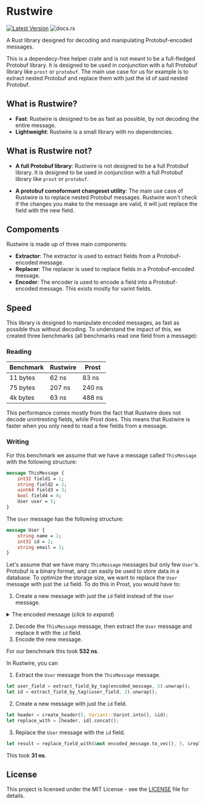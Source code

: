 # Rustwire

[![Latest Version](https://img.shields.io/crates/v/rustwire.svg)](https://crates.io/crates/rustwire)
![docs.rs](https://img.shields.io/docsrs/rustwire)

A Rust library designed for decoding and manipulating Protobuf-encoded messages.

This is a dependecy-free helper crate and is not meant to be a full-fledged Protobuf library. It is designed to be used in conjunction with a full Protobuf library like `prost` or `protobuf`. The main use case for us for example is to extract nested Protobuf and replace them with just the id of said nested Protobuf.

## What is Rustwire?

- **Fast**: Rustwire is designed to be as fast as possible, by not decoding the entire message.
- **Lightweight**: Rustwire is a small library with no dependencies.

## What is Rustwire not?

- **A full Protobuf library**: Rustwire is not designed to be a full Protobuf library. It is designed to be used in conjunction with a full Protobuf library like `prost` or `protobuf`.

- **A protobuf comoformant changeset utility**: The main use case of Rustwire is to replace nested Protobuf messages. Rustwire won't check if the changes you make to the message are valid, it will just replace the field with the new field.

## Compoments
Rustwire is made up of three main components:
- **Extractor**: The extractor is used to extract fields from a Protobuf-encoded message.
- **Replacer**: The replacer is used to replace fields in a Protobuf-encoded message.
- **Encoder**: The encoder is used to encode a field into a Protobuf-encoded message. This exists mostly for varint fields.


## Speed

This library is designed to manipulate encoded messages, as fast as possible thus without decoding. To understand the impact of this, we created three benchmarks (all benchmarks read one field from a message):

### Reading

| Benchmark | Rustwire | Prost  |
| --------- | -------- | ------ |
| 11 bytes  | 62 ns    | 83 ns  |
| 75 bytes  | 207 ns   | 240 ns |
| 4k bytes  | 63 ns    | 488 ns |

This performance comes mostly from the fact that Rustwire does not decode unintresting fields, while Prost does. This means that Rustwire is faster when you only need to read a few fields from a message.

### Writing

For this benchmark we assume that we have a message called `ThisMessage` with the following structure:

```protobuf
message ThisMessage {
    int32 field1 = 1;
    string field2 = 2;
    uint64 field3 = 3;
    bool field4 = 4;
    User user = 5;
}
```
The `User` message has the following structure:

```protobuf
message User {
    string name = 1;
    int32 id = 2;
    string email = 3;
}
```

Let's assume that we have many `ThisMessage` messages but only few `User`'s. Protobuf is a binary format, and can easily be used to store data in a database. To optimize the storage size, we want to replace the `User` message with just the `id` field. To do this in Prost, you would have to:
1. Create a new message with just the `id` field instead of the `User` message.

<details>
  <summary>The encoded message (<i>click to expand</i>)</summary>
  <!-- have to be followed by an empty line! -->

```protobuf
message OutMessage {
    int32 field1 = 1;
    string field2 = 2;
    uint64 field3 = 3;
    bool field4 = 4;
    int32 user_id = 5;
}
```
</details>

2. Decode the `ThisMessage` message, then extract the `User` message and replace it with the `id` field.
3. Encode the new message.

For our benchmark this took **532 ns**.


In Rustwire, you can
1. Extract the `User` message from the `ThisMessage` message.
```rust
let user_field = extract_field_by_tag(encoded_message, 5).unwrap();
let id = extract_field_by_tag(&user_field, 2).unwrap();
```
2. Create a new message with just the `id` field.
```rust
let header = create_header(5, Variant::Varint.into(), &id);
let replace_with = [header, id].concat();
```
3. Replace the `User` message with the `id` field.
```rust
let result = replace_field_with(&mut encoded_message.to_vec(), 5, &replace_with).unwrap();
```

This took **31 ns**.


## License

This project is licensed under the MIT License - see the [LICENSE](LICENSE) file for details.
